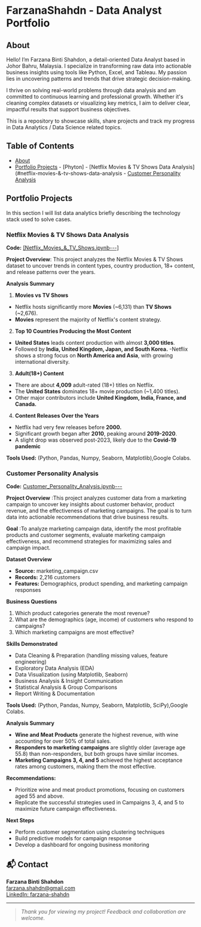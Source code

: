 # FarzanaShahdn - Data Analyst Portfolio
## About
Hello! I’m Farzana Binti Shahdon, a detail-oriented Data Analyst based in Johor Bahru, Malaysia. I specialize in transforming raw data into actionable business insights using tools like Python, Excel, and Tableau. My passion lies in uncovering patterns and trends that drive strategic decision-making.

I thrive on solving real-world problems through data analysis and am committed to continuous learning and professional growth. Whether it's cleaning complex datasets or visualizing key metrics, I aim to deliver clear, impactful results that support business objectives.

This is a repository to showcase skills, share projects and track my progress in Data Analytics / Data Science related topics.

## Table of Contents
- [About](about)
- [Portfolio Projects](portfolio-projects)
          - [Phyton]
                  - [Netflix Movies & TV Shows Data Analysis](#netflix-movies-&-tv-shows-data-analysis
                  - [Customer Personality Analysis](#customer-personality-analysis)

## Portfolio Projects
In this section I will list data analytics briefly describing the technology stack used to solve cases.

### Netflix Movies & TV Shows Data Analysis
**Code:** [[Netflix_Movies_&_TV_Shows.ipynb---]](https://github.com/FarzanaShahdn/Data-Analysis-Portfolio-/blob/main/Netflix_Movies_%26_TV_Shows.ipynb)

**Project Overview**: This project analyzes the Netflix Movies & TV Shows dataset to uncover trends in content types, country production, 18+ content, and release patterns over the years.

**Analysis Summary**
1) **Movies vs TV Shows**
- Netflix hosts significantly more **Movies** (~6,131) than **TV Shows** (~2,676).
- **Movies** represent the majority of Netflix's content strategy.

2) **Top 10 Countries Producing the Most Content**
- **United States** leads content production with almost **3,000 titles**.
- Followed by **India, United Kingdom, Japan, and South Korea.**
-Netflix shows a strong focus on **North America and Asia**, with growing international diversity.

3) **Adult(18+) Content**
- There are about **4,009** adult-rated (18+) titles on Netflix.
- The **United States** dominates 18+ movie production (~1,400 titles).
- Other major contributors include **United Kingdom, India, France, and Canada.**
  
4) **Content Releases Over the Years**
- Netflix had very few releases before **2000.**
- Significant growth began after **2010**, peaking around **2019-2020**.
- A slight drop was observed post-2023, likely due to the **Covid-19 pandemic**

**Tools Used:** (Python, Pandas, Numpy, Seaborn, Matplotlib),Google Colabs.

### Customer Personality Analysis

**Code:** [Customer_Personality_Analysis.ipynb---](https://github.com/FarzanaShahdn/customer-personality-analysis/blob/main/Customer_Personality_Analysis.ipynb)

**Project Overview** :This project analyzes customer data from a marketing campaign to uncover key insights about customer behavior, product revenue, and the effectiveness of marketing campaigns. The goal is to turn data into actionable recommendations that drive business results.

**Goal** :To analyze marketing campaign data, identify the most profitable products and customer segments, evaluate marketing campaign effectiveness, and recommend strategies for maximizing sales and campaign impact.

**Dataset Overview**
- **Source:** marketing_campaign.csv
- **Records:** 2,216 customers
- **Features:** Demographics, product spending, and marketing campaign responses

**Business Questions**
1. Which product categories generate the most revenue?
2. What are the demographics (age, income) of customers who respond to campaigns?
3. Which marketing campaigns are most effective?

**Skills Demonstrated**
- Data Cleaning & Preparation (handling missing values, feature engineering)
- Exploratory Data Analysis (EDA)
- Data Visualization (using Matplotlib, Seaborn)
- Business Analysis & Insight Communication
- Statistical Analysis & Group Comparisons
- Report Writing & Documentation

**Tools Used:** (Python, Pandas, Numpy, Seaborn, Matplotlib, SciPy),Google Colabs.

**Analysis Summary**
- **Wine and Meat Products** generate the highest revenue, with wine accounting for over 50% of total sales.
- **Responders to marketing campaigns** are slightly older (average age 55.8) than non-responders, but both groups have similar incomes.
- **Marketing Campaigns 3, 4, and 5** achieved the highest acceptance rates among customers, making them the most effective.

**Recommendations:**  
  - Prioritize wine and meat product promotions, focusing on customers aged 55 and above.  
  - Replicate the successful strategies used in Campaigns 3, 4, and 5 to maximize future campaign effectiveness.

**Next Steps**
- Perform customer segmentation using clustering techniques
- Build predictive models for campaign response
- Develop a dashboard for ongoing business monitoring

## 📬 Contact
**Farzana Binti Shahdon**  
[farzana.shahdn@gmail.com](mailto:farzana.shahdn@gmail.com)  
[LinkedIn: farzana-shahdn](https://www.linkedin.com/in/farzana-shahdn)

---

> _Thank you for viewing my project! Feedback and collaboration are welcome._

